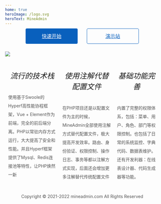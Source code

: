 ```yaml
---
home: true
heroImage: /logo.svg
heroText: MineAdmin
---
```


<div class="go">
  <a href="/doc/guide/" class="start">快速开始</a>
  <a href="https://demo.mineadmin.com" target="blank" class="demo">演示站</a>
</div>

<div>
  <img src="https://s4.ax1x.com/2022/01/16/7t9aWD.png" />
</div>

<div class="list">
  <div>
    <h5>流行的技术栈</h5>
    <span>使用基于Swoole的Hyperf高性能协程框架，Vue + Element作为前端，完全的前后端分离。PHP以常驻内存方式运行，大大提高了安全和性能。并且Hyperf框架提供了Mysql、Redis连接池等特性，让PHP焕然一新</span>
  </div>
  <div>
    <h5>使用注解代替配置文件</h5>
    <span>在PHP项目还是以配置文件为主的时候，MineAdmin全部使用注解方式替代配置文件，极大提高开发效率。路由、身份验证、权限控制、操作日志、事务等都以注解方式实现，后面还会增加更多注解替代传统配置文件</span>
  </div>
  <div>
    <h5>基础功能完善</h5>
    <span>内置了完整的权限体系，包括：菜单、用户、角色、部门等权限控制。也包括了日常的系统监控、字典代码、数据表维护。还有开发利器：在线表设计器、代码生成器等功能。</span>
  </div>
</div>

<div class="copyright">Copyright © 2021-2022 mineadmin.com All Rights Reserved</div>
<style>
.go {
  width: 400px; display: flex; margin:0 auto; justify-content: space-around; align-items: center;
  height: 100px; margin-top: -30px;
}
.go .start {
  background: #0960bd; display: inline-block; width: 170px; height: 50px; line-height: 50px; text-align:center;
  font-size: 1rem; border-radius: 4px; color: #fff;
}
.go .start:hover {
  background: #1a80ed
}
.go .demo {
  border: 1px solid #0960bd; display: inline-block; width: 168px; height: 48px; line-height: 48px; text-align: center;
  font-size: 1rem; border-radius: 4px; color: #0960bd; 
}
.go .demo:hover {
  background: #d4e9ff;
}
.home .hero .description {
  font-size: 14px;
}
.copyright {
  font-size: 14px; text-align:center; color: #555; height: 80px; line-height: 80px;
}
.list {
  display:flex;
}
.list div {
  padding: 10px;
}
.list div h5{
  font-size: 24px; font-weight:100; text-align:center; 
}
.list div span{
  font-size: 14px; color: #555; line-height: 28px;
}
#app {
}
body .home .hero img {
  max-height: 130px;
}
</style>
<script>
var _hmt = _hmt || [];
(function() {
  var hm = document.createElement("script");
  hm.src = "https://hm.baidu.com/hm.js?3d22d14b100ebeac51fd547b478cd26a";
  var s = document.getElementsByTagName("script")[0]; 
  s.parentNode.insertBefore(hm, s);
})();
</script>
